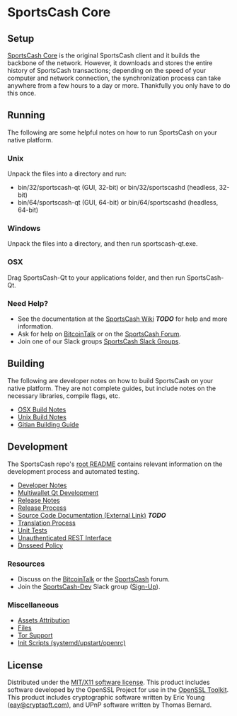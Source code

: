 SportsCash Core
=====================

Setup
---------------------
[SportsCash Core](http://sportscash.org/wallet) is the original SportsCash client and it builds the backbone of the network. However, it downloads and stores the entire history of SportsCash transactions; depending on the speed of your computer and network connection, the synchronization process can take anywhere from a few hours to a day or more. Thankfully you only have to do this once.

Running
---------------------
The following are some helpful notes on how to run SportsCash on your native platform.

### Unix

Unpack the files into a directory and run:

- bin/32/sportscash-qt (GUI, 32-bit) or bin/32/sportscashd (headless, 32-bit)
- bin/64/sportscash-qt (GUI, 64-bit) or bin/64/sportscashd (headless, 64-bit)

### Windows

Unpack the files into a directory, and then run sportscash-qt.exe.

### OSX

Drag SportsCash-Qt to your applications folder, and then run SportsCash-Qt.

### Need Help?

* See the documentation at the [SportsCash Wiki](https://en.bitcoin.it/wiki/Main_Page) ***TODO***
for help and more information.
* Ask for help on [BitcoinTalk](https://bitcointalk.org/index.php?topic=1262920.0) or on the [SportsCash Forum](http://forum.sportscash.org/).
* Join one of our Slack groups [SportsCash Slack Groups](https://sportscash.org/slack-logins/).

Building
---------------------
The following are developer notes on how to build SportsCash on your native platform. They are not complete guides, but include notes on the necessary libraries, compile flags, etc.

- [OSX Build Notes](build-osx.md)
- [Unix Build Notes](build-unix.md)
- [Gitian Building Guide](gitian-building.md)

Development
---------------------
The SportsCash repo's [root README](https://github.com/sportscashproject/SportsCash/blob/master/README.md) contains relevant information on the development process and automated testing.

- [Developer Notes](developer-notes.md)
- [Multiwallet Qt Development](multiwallet-qt.md)
- [Release Notes](release-notes.md)
- [Release Process](release-process.md)
- [Source Code Documentation (External Link)](https://dev.visucore.com/bitcoin/doxygen/) ***TODO***
- [Translation Process](translation_process.md)
- [Unit Tests](unit-tests.md)
- [Unauthenticated REST Interface](REST-interface.md)
- [Dnsseed Policy](dnsseed-policy.md)

### Resources

* Discuss on the [BitcoinTalk](https://bitcointalk.org/index.php?topic=1262920.0) or the [SportsCash](http://forum.sportscash.org/) forum.
* Join the [SportsCash-Dev](https://sportscash-dev.slack.com/) Slack group ([Sign-Up](https://sportscash-dev.herokuapp.com/)).

### Miscellaneous
- [Assets Attribution](assets-attribution.md)
- [Files](files.md)
- [Tor Support](tor.md)
- [Init Scripts (systemd/upstart/openrc)](init.md)

License
---------------------
Distributed under the [MIT/X11 software license](http://www.opensource.org/licenses/mit-license.php).
This product includes software developed by the OpenSSL Project for use in the [OpenSSL Toolkit](https://www.openssl.org/). This product includes
cryptographic software written by Eric Young ([eay@cryptsoft.com](mailto:eay@cryptsoft.com)), and UPnP software written by Thomas Bernard.
